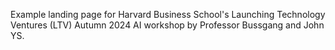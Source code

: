 Example landing page for Harvard Business School's Launching Technology Ventures (LTV) Autumn 2024 AI workshop by Professor Bussgang and John YS.
